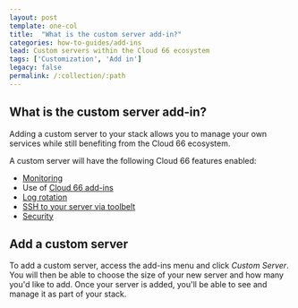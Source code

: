 ```yaml
---
layout: post
template: one-col
title:  "What is the custom server add-in?"
categories: how-to-guides/add-ins
lead: Custom servers within the Cloud 66 ecosystem
tags: ['Customization', 'Add in']
legacy: false
permalink: /:collection/:path
---
```




## What is the custom server add-in?
Adding a custom server to your stack allows you to manage your own services while still benefiting from the Cloud 66 ecosystem.

A custom server will have the following Cloud 66 features enabled:

- [Monitoring](/maestro/references/server-ip-addresses.html)
- Use of [Cloud 66 add-ins](/maestro/how-to-guides/add-ins/add-in-implementation.html)
- [Log rotation](/maestro/how-to-guides/deployment/shells/setting-up-custom-livelogs.html)
- [SSH to your server via toolbelt](/maestro/how-to-guides/deployment/shells/ssh.html)
- [Security](/maestro/tutorials/service-networking.html)

## Add a custom server
To add a custom server, access the add-ins menu and click _Custom Server_. You will then be able to choose the size of your new server and how many you'd like to add. Once your server is added, you'll be able to see and manage it as part of your stack.